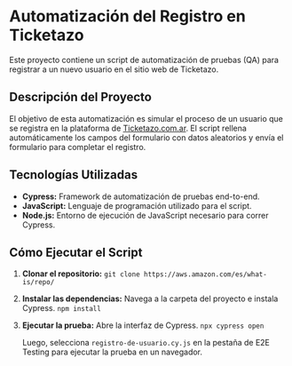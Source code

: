 # Automatización del Registro en Ticketazo

Este proyecto contiene un script de automatización de pruebas (QA) para registrar a un nuevo usuario en el sitio web de Ticketazo.

## Descripción del Proyecto

El objetivo de esta automatización es simular el proceso de un usuario que se registra en la plataforma de [Ticketazo.com.ar](https://ticketazo.com.ar). El script rellena automáticamente los campos del formulario con datos aleatorios y envía el formulario para completar el registro.

## Tecnologías Utilizadas

* **Cypress:** Framework de automatización de pruebas end-to-end.
* **JavaScript:** Lenguaje de programación utilizado para el script.
* **Node.js:** Entorno de ejecución de JavaScript necesario para correr Cypress.

## Cómo Ejecutar el Script

1.  **Clonar el repositorio:**
    `git clone https://aws.amazon.com/es/what-is/repo/`

2.  **Instalar las dependencias:**
    Navega a la carpeta del proyecto e instala Cypress.
    `npm install`

3.  **Ejecutar la prueba:**
    Abre la interfaz de Cypress.
    `npx cypress open`

    Luego, selecciona `registro-de-usuario.cy.js` en la pestaña de E2E Testing para ejecutar la prueba en un navegador.
